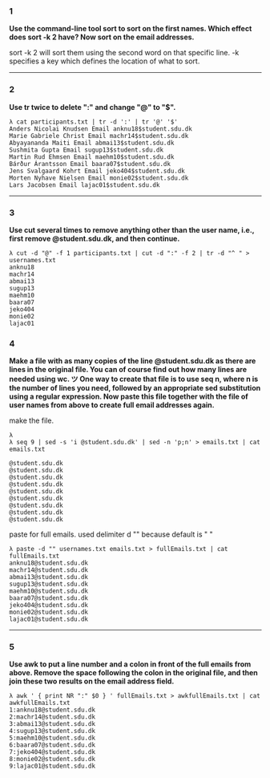 ### 1
**Use the command-line tool sort to sort on the first names. Which effect does sort -k 2 have? Now sort on the email addresses.**

sort -k 2 will sort them using the second word on that specific line. -k specifies a key which defines the location of what to sort.
***
### 2
**Use tr twice to delete ":" and change "@" to "$".**

```
λ cat participants.txt | tr -d ':' | tr '@' '$'
Anders Nicolai Knudsen Email anknu18$student.sdu.dk
Marie Gabriele Christ Email machr14$student.sdu.dk
Abyayananda Maiti Email abmai13$student.sdu.dk
Sushmita Gupta Email sugup13$student.sdu.dk
Martin Rud Ehmsen Email maehm10$student.sdu.dk
Bárður Árantsson Email baara07$student.sdu.dk
Jens Svalgaard Kohrt Email jeko404$student.sdu.dk
Morten Nyhave Nielsen Email monie02$student.sdu.dk
Lars Jacobsen Email lajac01$student.sdu.dk
```
***
### 3
**Use cut several times to remove anything other than the user name, i.e., first remove @student.sdu.dk, and then continue.**
```
λ cut -d "@" -f 1 participants.txt | cut -d ":" -f 2 | tr -d "^ " > usernames.txt
anknu18
machr14
abmai13
sugup13
maehm10
baara07
jeko404
monie02
lajac01

 ```

### 4
**Make a file with as many copies of the line @student.sdu.dk as there are lines in the original file. You can of course find out how many lines are needed using wc. ツ One way to create that file is to use seq n, where n is the number of lines you need, followed by an appropriate sed substitution using a regular expression. Now paste this file together with the file of user names from above to create full email addresses again.**  

make the file.

```
λ
λ seq 9 | sed -s 'i @student.sdu.dk' | sed -n 'p;n' > emails.txt | cat emails.txt

@student.sdu.dk
@student.sdu.dk
@student.sdu.dk
@student.sdu.dk
@student.sdu.dk
@student.sdu.dk
@student.sdu.dk
@student.sdu.dk
@student.sdu.dk

```
paste for full emails.
used delimiter d "" because default is " "

```
λ paste -d "" usernames.txt emails.txt > fullEmails.txt | cat fullEmails.txt
anknu18@student.sdu.dk
machr14@student.sdu.dk
abmai13@student.sdu.dk
sugup13@student.sdu.dk
maehm10@student.sdu.dk
baara07@student.sdu.dk
jeko404@student.sdu.dk
monie02@student.sdu.dk
lajac01@student.sdu.dk
```

***
### 5
**Use awk to put a line number and a colon in front of the full emails from above. Remove the space following the colon in the original file, and then join these two results on the email address field.**

```
λ awk ' { print NR ":" $0 } ' fullEmails.txt > awkfullEmails.txt | cat awkfullEmails.txt
1:anknu18@student.sdu.dk
2:machr14@student.sdu.dk
3:abmai13@student.sdu.dk
4:sugup13@student.sdu.dk
5:maehm10@student.sdu.dk
6:baara07@student.sdu.dk
7:jeko404@student.sdu.dk
8:monie02@student.sdu.dk
9:lajac01@student.sdu.dk
```
